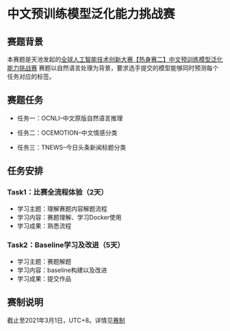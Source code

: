 # 中文预训练模型泛化能力挑战赛

## 赛题背景

本赛题是天池发起的[全球人工智能技术创新大赛【热身赛二】中文预训练模型泛化能力挑战赛](https://tianchi.aliyun.com/competition/entrance/531865/introduction?lang=zh-cn)
赛题以自然语言处理为背景，要求选手提交的模型能够同时预测每个任务对应的标签。

## 赛题任务

- 任务一：OCNLI–中文原版自然语言推理

- 任务二：OCEMOTION–中文情感分类

- 任务三：TNEWS–今日头条新闻标题分类

## 任务安排

### Task1：比赛全流程体验（2天）

- 学习主题：理解赛题内容解题流程
- 学习内容：赛题理解、学习Docker使用
- 学习成果：熟悉流程

### Task2：Baseline学习及改进（5天）

- 学习主题：赛题解题
- 学习内容：baseline构建以及改进
- 学习成果：提交作品

## 赛制说明

截止至2021年3月1日，UTC+8。详情见[赛制](https://tianchi.aliyun.com/competition/entrance/531865/introduction)
